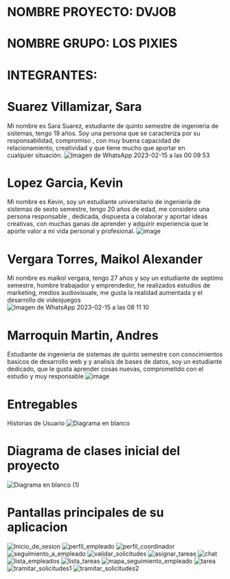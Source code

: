 # NOMBRE PROYECTO: DVJOB
# NOMBRE GRUPO:  LOS PIXIES
# INTEGRANTES:
# Suarez Villamizar, Sara
  Mi nombre es Sara Suarez, estudiante de quinto semestre de ingenieria de sistemas, tengo 19 años. Soy una persona que se caracteriza por su responsabilidad, compromiso , con muy buena capacidad de relacionamiento, creatividad y que tiene mucho que aportar en cualquier situación.
 ![Imagen de WhatsApp 2023-02-15 a las 00 09 53](https://user-images.githubusercontent.com/62730462/219035788-7b113b3b-14a6-4e39-bd1a-2f66fb44400c.jpg)
 
# Lopez Garcia, Kevin
  Mi nombre es Kevin, soy un estudiante universitario de ingeniería de sistemas de sexto semestre, tengo 20 años de edad, me considero una persona responsable , dedicada,    dispuesta a colaborar y aportar ideas creativas, con muchas ganas de aprender y adquirir experiencia que le aporte valor a mi vida personal y profesional.
  ![image](https://user-images.githubusercontent.com/62730462/219036379-0bee2212-c73c-4171-91a4-9bdd1107be9c.png)
  
# Vergara Torres, Maikol Alexander
  Mi nombre es maikol vergara, tengo 27 años y soy un estudiante de septimo semestre, hombre trabajador y emprendedor, he realizados estudios de marketing, medios audiovisuale, me gusta la realidad aumentada y el desarrollo de videojuegos
  ![Imagen de WhatsApp 2023-02-15 a las 08 11 10](https://user-images.githubusercontent.com/62730462/219036701-ce9d0edd-df21-4b2c-9d5c-268267016a0a.jpg)
  
# Marroquin Martin, Andres
Estudiante de ingenieria de sistemas de quinto semestre con conocimientos basicos de desarrollo web y y analisis de bases de datos, soy un estudiante dedicado, que le gusta aprender cosas nuevas, comprometido con el estudio y muy responsable
![image](https://user-images.githubusercontent.com/62730462/222012562-b5bc28b5-0439-4843-b77b-770b9733c37e.png)
  
# Entregables
 Historias de Usuario
![Diagrama en blanco](https://github.com/ICM2310/DVJOB/assets/82338432/e1f6f279-2cb7-4509-bb67-eb476541df9a)


 
# Diagrama de clases inicial del proyecto
![Diagrama en blanco (1)](https://user-images.githubusercontent.com/62730462/233102828-e6e4bc12-5cb5-4264-bc25-e9e71d259a06.jpeg)


# Pantallas principales de su aplicacion


![Inicio_de_sesion](https://github.com/ICM2310/DVJOB/assets/82338432/5100725b-a054-4f79-bf2b-043fec4faf54)
![perfil_empleado](https://github.com/ICM2310/DVJOB/assets/82338432/3230fc4f-aa8c-4bb7-98d5-469a41521b23)
![perfil_coordinador](https://github.com/ICM2310/DVJOB/assets/82338432/f4017d9b-a45e-419b-b357-d2c8998b04a8)
![seguimiento_a_empleado](https://github.com/ICM2310/DVJOB/assets/82338432/fa5eb2f2-da3c-4853-8854-1b93ab21c2ef)
![validar_solicitudes](https://github.com/ICM2310/DVJOB/assets/82338432/c3d1c0a4-cb5c-42b6-a6a4-7a1d434b74a7)
![asignar_tareas](https://github.com/ICM2310/DVJOB/assets/82338432/8554003c-5c99-45a8-b39f-8d3c7cfad4b4)
![chat](https://github.com/ICM2310/DVJOB/assets/82338432/826d914d-4aac-4159-8b74-90c25b7a96c5)
![lista_empleados](https://github.com/ICM2310/DVJOB/assets/82338432/8a78117c-f77f-4915-866c-11270cbc7bec)
![lista_tareas](https://github.com/ICM2310/DVJOB/assets/82338432/7321c258-f7a1-4806-9cfc-3491c63f4818)
![mapa_seguimiento_empleado](https://github.com/ICM2310/DVJOB/assets/82338432/78fc4cee-ea69-4dab-8df9-ee53ad4b58cf)
![tarea](https://github.com/ICM2310/DVJOB/assets/82338432/d0ecfee7-3467-42ba-9952-69a5976cee38)
![tramitar_solicitudes1](https://github.com/ICM2310/DVJOB/assets/82338432/9dda4258-2572-435b-9cf9-8da1871a4f27)
![tramitar_solicitudes2](https://github.com/ICM2310/DVJOB/assets/82338432/83e1bcb2-ba75-4f8a-b16b-4c847a30129e)

 

